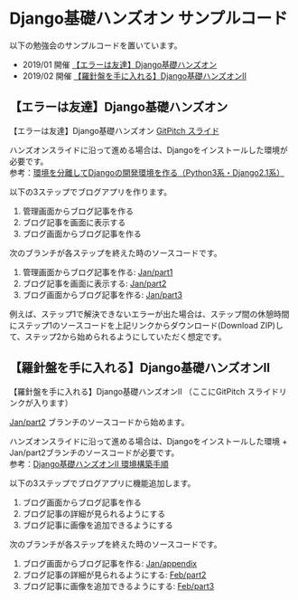 # Django基礎ハンズオン サンプルコード

以下の勉強会のサンプルコードを置いています。

- 2019/01 開催 [【エラーは友達】Django基礎ハンズオン](https://elv.connpass.com/event/114810/)
- 2019/02 開催 [【羅針盤を手に入れる】Django基礎ハンズオンⅡ](https://elv.connpass.com/event/119181/)

## 【エラーは友達】Django基礎ハンズオン

【エラーは友達】Django基礎ハンズオン [GitPitch スライド](https://gitpitch.com/ftnext/2019_slides/master?p=elv_Jan_django_errorfriends/)

ハンズオンスライドに沿って進める場合は、Djangoをインストールした環境が必要です。  
参考：[環境を分離してDjangoの開発環境を作る（Python3系・Django2.1系）](環境を分離してDjangoの開発環境を作る（Python3系・Django2.1系）)

以下の3ステップでブログアプリを作ります。

1. 管理画面からブログ記事を作る
2. ブログ記事を画面に表示する
3. ブログ画面からブログ記事を作る

次のブランチが各ステップを終えた時のソースコードです。

1. 管理画面からブログ記事を作る: [Jan/part1](https://github.com/ftnext/error-friends-django-handson/tree/Jan/part1)
2. ブログ記事を画面に表示する: [Jan/part2](https://github.com/ftnext/error-friends-django-handson/tree/Jan/part2)
3. ブログ画面からブログ記事を作る: [Jan/part3](https://github.com/ftnext/error-friends-django-handson/tree/Jan/part3)

例えば、ステップ1で解決できないエラーが出た場合は、ステップ間の休憩時間にステップ1のソースコードを上記リンクからダウンロード(Download ZIP)して、ステップ2から始められるようにしていただく想定です。

## 【羅針盤を手に入れる】Django基礎ハンズオンⅡ

【羅針盤を手に入れる】Django基礎ハンズオンⅡ （ここにGitPitch スライドリンクが入ります）

[Jan/part2](https://github.com/ftnext/error-friends-django-handson/tree/Jan/part2) ブランチのソースコードから始めます。

ハンズオンスライドに沿って進める場合は、Djangoをインストールした環境 + Jan/part2ブランチのソースコードが必要です。  
参考：[Django基礎ハンズオンⅡ 環境構築手順](https://hackmd.io/s/B1wbA1n4V)

以下の3ステップでブログアプリに機能追加します。

1. ブログ画面からブログ記事を作る
2. ブログ記事の詳細が見られるようにする
3. ブログ記事に画像を追加できるようにする

次のブランチが各ステップを終えた時のソースコードです。

1. ブログ画面からブログ記事を作る: [Jan/appendix](https://github.com/ftnext/error-friends-django-handson/tree/Jan/appendix)
2. ブログ記事の詳細が見られるようにする: [Feb/part2](https://github.com/ftnext/error-friends-django-handson/tree/Feb/part2)
3. ブログ記事に画像を追加できるようにする: [Feb/part3](https://github.com/ftnext/error-friends-django-handson/tree/Feb/part3)
